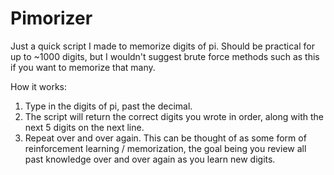 # Pimorizer
Just a quick script I made to memorize digits of pi. Should be practical for up to ~1000 digits, but I wouldn't suggest brute force methods such as this if you want to memorize that many.

How it works:
1) Type in the digits of pi, past the decimal. 
2) The script will return the correct digits you wrote in order, along with the next 5 digits on the next line.
3) Repeat over and over again. This can be thought of as some form of reinforcement learning / memorization, the goal being you review all past knowledge over and over again as you learn new digits.

